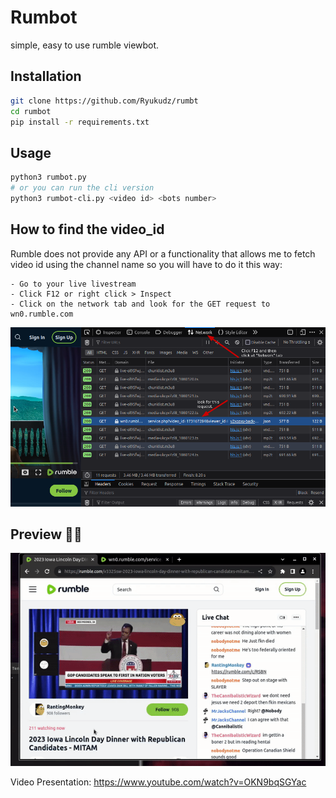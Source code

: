 # Rumbot

simple, easy to use rumble viewbot.

## Installation

```sh
git clone https://github.com/Ryukudz/rumbt
cd rumbot
pip install -r requirements.txt
```

## Usage

```sh
python3 rumbot.py
# or you can run the cli version
python3 rumbot-cli.py <video id> <bots number>
```

## How to find the video_id

Rumble does not provide any API or a functionality that allows me
to fetch video id using the channel name so you will have to do it this way:

```
- Go to your live livestream
- Click F12 or right click > Inspect
- Click on the network tab and look for the GET request to wn0.rumble.com
```

![TUTO](https://raw.githubusercontent.com/Ryukudz/rumbot/main/help.png)

## Preview 🧙‍♂️

![Preview](https://raw.githubusercontent.com/Ryukudz/rumbot/main/preview.gif)

Video Presentation: https://www.youtube.com/watch?v=OKN9bqSGYac


